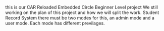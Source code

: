 this is our CAR Reloaded Embedded Circle Beginner Level project
We still working on the plan of this project and how we will split the work.
Student Record System
there must be two modes for this, an admin mode and a user mode.
Each mode has different previlages.